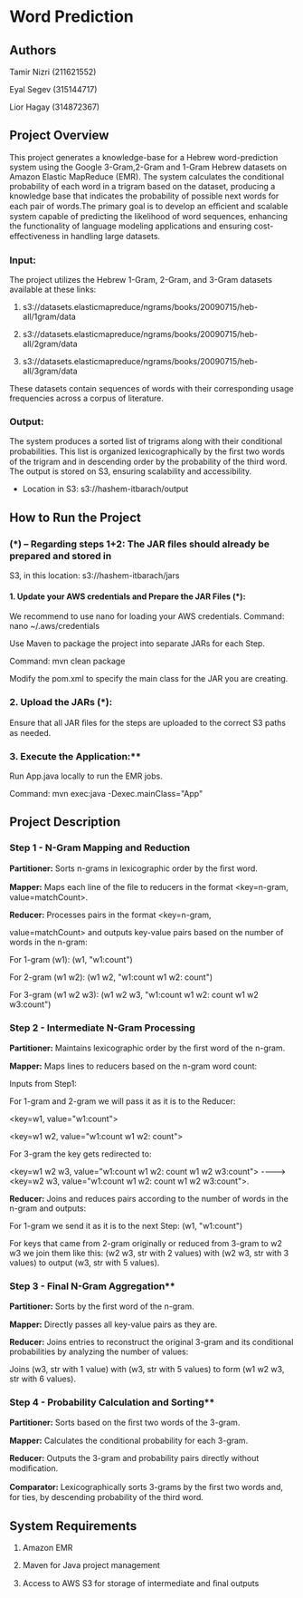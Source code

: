 ﻿<a name="br1"></a> 

# Word Prediction

## Authors

Tamir Nizri (211621552)

Eyal Segev (315144717)

Lior Hagay (314872367)




## Project Overview

This project generates a knowledge-base for a Hebrew word-prediction system using the Google 3-Gram,2-Gram and 1-Gram Hebrew datasets on Amazon Elastic MapReduce (EMR). The system calculates the conditional probability of each word in a trigram based on the dataset, producing a knowledge base that indicates the probability of possible next words for each pair of words.The primary goal is to develop an eﬀicient and scalable system capable of predicting the likelihood of word sequences, enhancing the functionality of language modeling applications and ensuring cost-eﬀectiveness in handling large datasets.

### Input:

The project utilizes the Hebrew 1-Gram, 2-Gram, and 3-Gram datasets available at these links:

1. s3://datasets.elasticmapreduce/ngrams/books/20090715/heb-all/1gram/data

2. s3://datasets.elasticmapreduce/ngrams/books/20090715/heb-all/2gram/data

3. s3://datasets.elasticmapreduce/ngrams/books/20090715/heb-all/3gram/data

These datasets contain sequences of words with their corresponding usage frequencies across a corpus of literature.

### Output:

The system produces a sorted list of trigrams along with their conditional probabilities. This list is organized lexicographically by the ﬁrst two words of the trigram and in descending order by the probability of the third word. The output is stored on S3, ensuring scalability and accessibility.

* Location in S3: s3://hashem-itbarach/output




## How to Run the Project

### (*) – Regarding steps 1+2: The JAR ﬁles should already be prepared and stored in

S3, in this location: s3://hashem-itbarach/jars

#### 1. Update your AWS credentials and Prepare the JAR Files (\*):

We recommend to use nano for loading your AWS credentials.
Command: nano ~/.aws/credentials

Use Maven to package the project into separate JARs for each Step.

Command: mvn clean package

Modify the pom.xml to specify the main class for the JAR you are creating.

### 2. Upload the JARs (*):

Ensure that all JAR ﬁles for the steps are uploaded to the correct S3 paths as needed.

### 3. Execute the Application:**

Run App.java locally to run the EMR jobs.

Command: mvn exec:java -Dexec.mainClass="App"




## Project Description

### Step 1 - N-Gram Mapping and Reduction

**Partitioner:** Sorts n-grams in lexicographic order by the ﬁrst word.

**Mapper:** Maps each line of the ﬁle to reducers in the format <key=n-gram, value=matchCount>.

**Reducer:** Processes pairs in the format <key=n-gram,

value=matchCount> and outputs key-value pairs based on the number of words in the n-gram:

For 1-gram (w1): (w1, "w1:count")

For 2-gram (w1 w2): (w1 w2, "w1:count w1 w2: count")

For 3-gram (w1 w2 w3): (w1 w2 w3, "w1:count w1 w2: count w1 w2 w3:count")


### Step 2 - Intermediate N-Gram Processing

**Partitioner:** Maintains lexicographic order by the ﬁrst word of the n-gram.

**Mapper:** Maps lines to reducers based on the n-gram word count:

Inputs from Step1:

For 1-gram and 2-gram we will pass it as it is to the Reducer:

<key=w1, value="w1:count"> 

<key=w1 w2, value="w1:count w1 w2: count">


For 3-gram the key gets redirected to:

<key=w1 w2 w3, value="w1:count w1 w2: count w1 w2 w3:count"> ----> <key=w2 w3, value="w1:count w1 w2: count w1 w2 w3:count">.

**Reducer:** Joins and reduces pairs according to the number of words in the n-gram and outputs:

For 1-gram we send it as it is to the next Step: (w1, "w1:count")

For keys that came from 2-gram originally or reduced from 3-gram to w2 w3 we join them like this:
(w2 w3, str with 2 values) with (w2 w3, str with 3 values) to output (w3, str with 5 values).

### Step 3 - Final N-Gram Aggregation**

**Partitioner:** Sorts by the ﬁrst word of the n-gram.

**Mapper:** Directly passes all key-value pairs as they are.

**Reducer:** Joins entries to reconstruct the original 3-gram and its conditional probabilities by analyzing the number of values:

Joins (w3, str with 1 value) with (w3, str with 5 values) to form (w1 w2 w3, str with 6 values).

### Step 4 - Probability Calculation and Sorting**

**Partitioner:** Sorts based on the ﬁrst two words of the 3-gram.

**Mapper:** Calculates the conditional probability for each 3-gram.

**Reducer:** Outputs the 3-gram and probability pairs directly without modiﬁcation.

**Comparator:** Lexicographically sorts 3-grams by the ﬁrst two words and, for ties, by descending probability of the third word.




## System Requirements

1. Amazon EMR

2. Maven for Java project management

3. Access to AWS S3 for storage of intermediate and ﬁnal outputs



